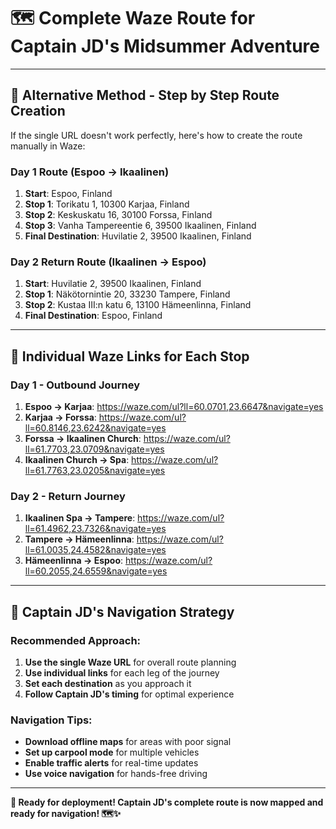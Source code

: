 # 🗺️ Complete Waze Route for Captain JD's Midsummer Adventure

---

## 🎯 **Alternative Method - Step by Step Route Creation**

If the single URL doesn't work perfectly, here's how to create the route manually in Waze:

### **Day 1 Route (Espoo → Ikaalinen)**
1. **Start**: Espoo, Finland
2. **Stop 1**: Torikatu 1, 10300 Karjaa, Finland
3. **Stop 2**: Keskuskatu 16, 30100 Forssa, Finland  
4. **Stop 3**: Vanha Tampereentie 6, 39500 Ikaalinen, Finland
5. **Final Destination**: Huvilatie 2, 39500 Ikaalinen, Finland

### **Day 2 Return Route (Ikaalinen → Espoo)**
1. **Start**: Huvilatie 2, 39500 Ikaalinen, Finland
2. **Stop 1**: Näkötornintie 20, 33230 Tampere, Finland
3. **Stop 2**: Kustaa III:n katu 6, 13100 Hämeenlinna, Finland
4. **Final Destination**: Espoo, Finland

---

## 📱 **Individual Waze Links for Each Stop**

### **Day 1 - Outbound Journey**
1. **Espoo → Karjaa**: https://waze.com/ul?ll=60.0701,23.6647&navigate=yes
2. **Karjaa → Forssa**: https://waze.com/ul?ll=60.8146,23.6242&navigate=yes
3. **Forssa → Ikaalinen Church**: https://waze.com/ul?ll=61.7703,23.0709&navigate=yes
4. **Ikaalinen Church → Spa**: https://waze.com/ul?ll=61.7763,23.0205&navigate=yes

### **Day 2 - Return Journey**
1. **Ikaalinen Spa → Tampere**: https://waze.com/ul?ll=61.4962,23.7326&navigate=yes
2. **Tampere → Hämeenlinna**: https://waze.com/ul?ll=61.0035,24.4582&navigate=yes
3. **Hämeenlinna → Espoo**: https://waze.com/ul?ll=60.2055,24.6559&navigate=yes

---

## 🎯 **Captain JD's Navigation Strategy**

### **Recommended Approach**:
1. **Use the single Waze URL** for overall route planning
2. **Use individual links** for each leg of the journey
3. **Set each destination** as you approach it
4. **Follow Captain JD's timing** for optimal experience

### **Navigation Tips**:
- **Download offline maps** for areas with poor signal
- **Set up carpool mode** for multiple vehicles
- **Enable traffic alerts** for real-time updates
- **Use voice navigation** for hands-free driving

---

**🚗 Ready for deployment! Captain JD's complete route is now mapped and ready for navigation! 🗺️✨** 

